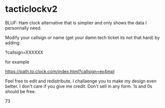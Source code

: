 # tacticlockv2
BLUF: Ham clock alternative that is simplier and only shows the data I personnally need. 

Modify your callsign or name (get your damn tech ticket its not that hard) by adding:

?callsign=XXXXXX

for example

https://path.to.clock.com/index.html?callsign=ex4mpl

Feel free to edit and redistribute. I challaenge you to make my design even better. I don't care if you give me credit. Don't sell in any form. 1s and 0s should be free.

73
